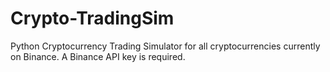 # Crypto-TradingSim
Python Cryptocurrency Trading Simulator for all cryptocurrencies currently on Binance. A Binance API key is required.
